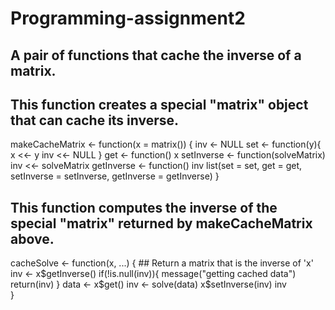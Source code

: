 # Programming-assignment2
## A pair of functions that cache the inverse of a matrix.
## This function creates a special "matrix" object that can cache its inverse.
makeCacheMatrix <- function(x = matrix()) {
    inv <- NULL
    set <- function(y){
      x <<- y
      inv <<- NULL
    }
    get <- function() x
    setInverse <- function(solveMatrix) inv <<- solveMatrix
    getInverse <- function() inv
    list(set = set, get = get, setInverse = setInverse, getInverse = getInverse)
  }


## This function computes the inverse of the special "matrix" returned by makeCacheMatrix above.

  cacheSolve <- function(x, ...) {
    ## Return a matrix that is the inverse of 'x'
    inv <- x$getInverse()
    if(!is.null(inv)){
      message("getting cached data")
      return(inv)
    }
    data <- x$get()
    inv <- solve(data)
    x$setInverse(inv)
    inv      
  }
